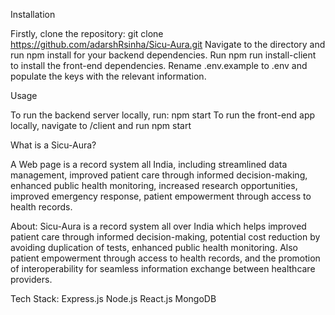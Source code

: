 Installation

Firstly, clone the repository: git clone https://github.com/adarshRsinha/Sicu-Aura.git
Navigate to the directory and run npm install for your backend dependencies.
Run npm run install-client to install the front-end dependencies.
Rename .env.example to .env and populate the keys with the relevant information.

Usage

To run the backend server locally, run: npm start
To run the front-end app locally, navigate to /client and run npm start

What is a Sicu-Aura?

A Web page is a record system all India, including streamlined data management, improved patient care through informed decision-making, enhanced public health monitoring, increased research opportunities, improved emergency response, patient empowerment through access to health records.


About:
Sicu-Aura is a record system all over India which helps improved patient care through informed decision-making, potential cost reduction by avoiding duplication of tests, enhanced public health monitoring. Also patient empowerment through access to health records, and the promotion of interoperability for seamless information exchange between healthcare providers.

Tech Stack:
Express.js
Node.js
React.js
MongoDB